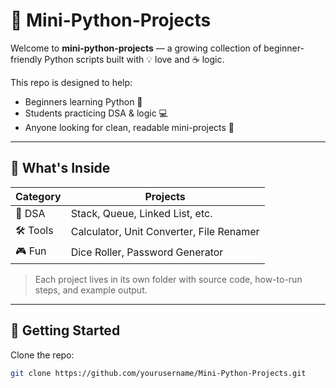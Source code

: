 # 🐍 Mini-Python-Projects

Welcome to **mini-python-projects** — a growing collection of beginner-friendly Python scripts built with 💡 love and ☕ logic.

This repo is designed to help:
- Beginners learning Python 👶
- Students practicing DSA & logic 💻
- Anyone looking for clean, readable mini-projects 🚀

---

## 📂 What's Inside

| Category | Projects |
|----------|----------|
| 🧮 DSA   | Stack, Queue, Linked List, etc. |
| 🛠️ Tools | Calculator, Unit Converter, File Renamer |
| 🎮 Fun   | Dice Roller, Password Generator |

> Each project lives in its own folder with source code, how-to-run steps, and example output.

---

## 🚀 Getting Started

Clone the repo:
```bash
git clone https://github.com/yourusername/Mini-Python-Projects.git
